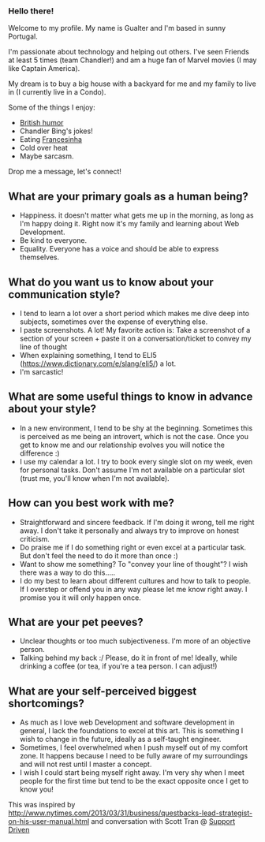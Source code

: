 ### Hello there!

Welcome to my profile. My name is Gualter and I'm based in sunny Portugal.

I'm passionate about technology and helping out others. I've seen Friends at least 5 times (team Chandler!) and am a huge fan of Marvel movies (I may like Captain America).

My dream is to buy a big house with a backyard for me and my family to live in (I currently live in a Condo).

Some of the things I enjoy:

- [British humor](https://www.youtube.com/watch?v=0n_Ty_72Qds)
- Chandler Bing's jokes!
- Eating [Francesinha](https://en.wikipedia.org/wiki/Francesinha)
- Cold over heat
- Maybe sarcasm.

Drop me a message, let's connect!

## What are your primary goals as a human being?

- Happiness. it doesn't matter what gets me up in the morning, as long as I'm happy doing it. Right now it's my family and learning about Web Development.
- Be kind to everyone.
- Equality. Everyone has a voice and should be able to express themselves.

## What do you want us to know about your communication style?

- I tend to learn a lot over a short period which makes me dive deep into subjects, sometimes over the expense of everything else.
- I paste screenshots. A lot! My favorite action is: Take a screenshot of a section of your screen + paste it on a conversation/ticket to convey my line of thought
- When explaining something, I tend to ELI5 (https://www.dictionary.com/e/slang/eli5/) a lot.
- I'm sarcastic!

## What are some useful things to know in advance about your style?

- In a new environment, I tend to be shy at the beginning. Sometimes this is perceived as me being an introvert, which is not the case. Once you get to know me and our relationship evolves you will notice the difference :)
- I use my calendar a lot. I try to book every single slot on my week, even for personal tasks. Don't assume I'm not available on a particular slot (trust me, you'll know when I'm not available).

## How can you best work with me?

- Straightforward and sincere feedback. If I'm doing it wrong, tell me right away. I don't take it personally and always try to improve on honest criticism.
- Do praise me if I do something right or even excel at a particular task. But don't feel the need to do it more than once :)
- Want to show me something? To "convey your line of thought"? I wish there was a way to do this.....
- I do my best to learn about different cultures and how to talk to people. If I overstep or offend you in any way please let me know right away. I promise you it will only happen once.

## What are your pet peeves?

- Unclear thoughts or too much subjectiveness. I'm more of an objective person.
- Talking behind my back :/ Please, do it in front of me! Ideally, while drinking a coffee (or tea, if you're a tea person. I can adjust!)

## What are your self-perceived biggest shortcomings?

- As much as I love web Development and software development in general, I lack the foundations to excel at this art. This is something I wish to change in the future, ideally as a self-taught engineer.
- Sometimes, I feel overwhelmed when I push myself out of my comfort zone. It happens because I need to be fully aware of my surroundings and will not rest until I master a concept.
- I wish I could start being myself right away. I'm very shy when I meet people for the first time but tend to be the exact opposite once I get to know you!

This was inspired by http://www.nytimes.com/2013/03/31/business/questbacks-lead-strategist-on-his-user-manual.html and conversation with Scott Tran @ [Support Driven](http://supportdriven.com/)
